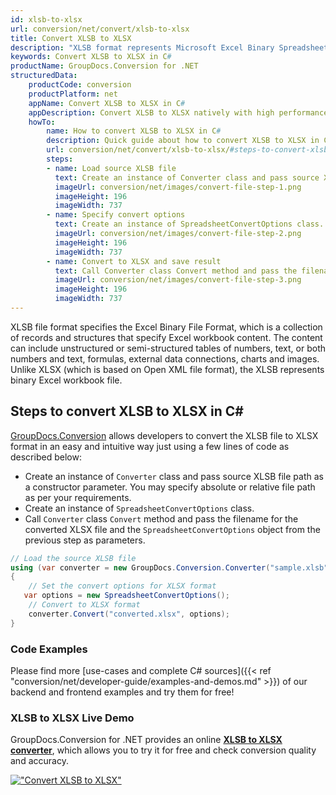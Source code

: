 ```yaml
---
id: xlsb-to-xlsx
url: conversion/net/convert/xlsb-to-xlsx
title: Convert XLSB to XLSX
description: "XLSB format represents Microsoft Excel Binary Spreadsheet File with .xlsb extension. Learn how to convert XLSB to XLSX file programmatically in C# language using GroupDocs.Conversion for .NET library."
keywords: Convert XLSB to XLSX in C#
productName: GroupDocs.Conversion for .NET
structuredData:
    productCode: conversion
    productPlatform: net
    appName: Convert XLSB to XLSX in C#
    appDescription: Convert XLSB to XLSX natively with high performance using C# language and server side GroupDocs.Conversion for .NET APIs, without the use of any software like Microsoft or Open Office.
    howTo:
        name: How to convert XLSB to XLSX in C# 
        description: Quick guide about how to convert XLSB to XLSX in C# with high performance and accuracy.
        url: conversion/net/convert/xlsb-to-xlsx/#steps-to-convert-xlsb-to-xlsx-in-c
        steps:
        - name: Load source XLSB file 
          text: Create an instance of Converter class and pass source XLSB file path as a constructor parameter. You may specify absolute or relative file path as per your requirements. 
          imageUrl: conversion/net/images/convert-file-step-1.png
          imageHeight: 196
          imageWidth: 737
        - name: Specify convert options 
          text: Create an instance of SpreadsheetConvertOptions class.
          imageUrl: conversion/net/images/convert-file-step-2.png
          imageHeight: 196
          imageWidth: 737
        - name: Convert to XLSX and save result 
          text: Call Converter class Convert method and pass the filename for the converted HTML file and the SpreadsheetConvertOptions object from the previous step as parameters.
          imageUrl: conversion/net/images/convert-file-step-3.png
          imageHeight: 196
          imageWidth: 737
---
```


XLSB file format specifies the Excel Binary File Format, which is a collection of records and structures that specify Excel workbook content. The content can include unstructured or semi-structured tables of numbers, text, or both numbers and text, formulas, external data connections, charts and images. Unlike XLSX (which is based on Open XML file format), the XLSB represents binary Excel workbook file.

## Steps to convert XLSB to XLSX in C#

[GroupDocs.Conversion](https://products.groupdocs.com/conversion/net) allows developers to convert the XLSB file to XLSX format in an easy and intuitive way just using a few lines of code as described below:

* Create an instance of `Converter` class and pass source XLSB file path as a constructor parameter. You may specify absolute or relative file path as per your requirements. 
* Create an instance of `SpreadsheetConvertOptions` class.
* Call `Converter` class `Convert` method and pass the filename for the converted XLSX file and the `SpreadsheetConvertOptions` object from the previous step as parameters.

```csharp
// Load the source XLSB file
using (var converter = new GroupDocs.Conversion.Converter("sample.xlsb"))
{
    // Set the convert options for XLSX format
   var options = new SpreadsheetConvertOptions();
    // Convert to XLSX format
    converter.Convert("converted.xlsx", options);
}
```

### Code Examples

Please find more [use-cases and complete C# sources]({{< ref "conversion/net/developer-guide/examples-and-demos.md" >}}) of our backend and frontend examples and try them for free!

### XLSB to XLSX Live Demo

GroupDocs.Conversion for .NET provides an online [**XLSB to XLSX converter**](https://products.groupdocs.app/conversion/xlsb-to-xlsx), which allows you to try it for free and check conversion quality and accuracy.

[!["Convert XLSB to XLSX"](conversion/net/images/convert-to-xlsx/convert-xlsb-to-xlsx.png)](https://products.groupdocs.app/conversion/xlsb-to-xlsx)